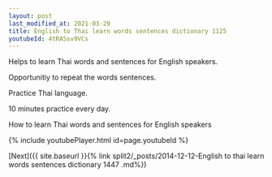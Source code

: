 ```yaml
---
layout: post
last_modified_at: 2021-03-29
title: English to Thai learn words sentences dictionary 1125 
youtubeId: 4tRASsv9VCs
---
```

 
 
Helps to learn Thai words and sentences for English speakers.

Opportunitiy to repeat the words sentences. 

Practice Thai language. 
 
10 minutes practice every day. 
 
How to learn Thai words and sentences for English speakers 
 
{% include youtubePlayer.html id=page.youtubeId %}
 
 
[Next]({{ site.baseurl }}{% link  split2/_posts/2014-12-12-English to thai learn words sentences dictionary 1447 .md%})
 
